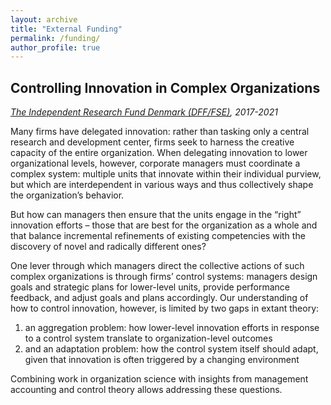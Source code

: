 ```yaml
---
layout: archive
title: "External Funding"
permalink: /funding/
author_profile: true
---
```


## Controlling Innovation in Complex Organizations  
*[The Independent Research Fund Denmark (DFF/FSE)](https://dff.dk/en), 2017-2021*

Many firms have delegated innovation: rather than tasking only a central research and development center, firms seek to harness the creative capacity of the entire organization. When delegating innovation to lower organizational levels, however, corporate managers must coordinate a complex system: multiple units that innovate within their individual purview, but which are interdependent in various ways and thus collectively shape the organization’s behavior.

But how can managers then ensure that the units engage in the “right” innovation efforts – those that are best for the organization as a whole and that balance incremental refinements of existing competencies with the discovery of novel and radically different ones?

One lever through which managers direct the collective actions of such complex organizations is through firms’ control systems: managers design goals and strategic plans for lower-level units, provide performance feedback, and adjust goals and plans accordingly. Our understanding of how to control innovation, however, is limited by two gaps in extant theory:

1. an aggregation problem: how lower-level innovation efforts in response to a control system translate to organization-level outcomes
2. and an adaptation problem: how the control system itself should adapt, given that innovation is often triggered by a changing environment

Combining work in organization science with insights from management accounting and control theory allows addressing these questions.
